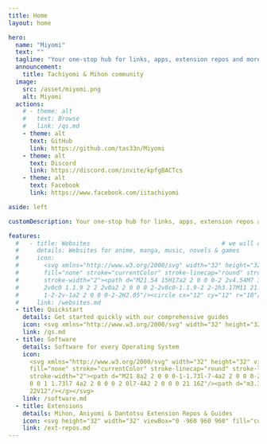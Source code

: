 ```yaml
---
title: Home
layout: home

hero:
  name: "Miyomi"
  text: ""
  tagline: "Your one-stop hub for links, apps, extension repos and more! 🌟"
  announcement:
    title: Tachiyomi & Mihon community
  image:
    src: /asset/miyomi.png
    alt: Miyomi
  actions:
    # - theme: alt
    #   text: Browse
    #   link: /qs.md
    - theme: alt
      text: GitHub
      link: https://github.com/tas33n/Miyomi
    - theme: alt
      text: Discord
      link: https://discord.com/invite/kpfgBACTcs
    - theme: alt
      text: Facebook
      link: https://www.facebook.com/iitachiyomi

aside: left

customDescription: Your one-stop hub for links, apps, extension repos and more! 🌟

features:
  #   - title: Websites                                     # we will cook something here later
  #     details: Websites for anime, manga, music, novels & games
  #     icon:
  #       <svg xmlns="http://www.w3.org/2000/svg" width="32" height="32" viewBox="0 0 24 24"><g
  #       fill="none" stroke="currentColor" stroke-linecap="round" stroke-linejoin="round"
  #       stroke-width="2"><path d="M21.54 15H17a2 2 0 0 0-2 2v4.54M7 3.34V5a3 3 0 0 0 3 3v0a2 2 0 0 1 2
  #       2v0c0 1.1.9 2 2 2v0a2 2 0 0 0 2-2v0c0-1.1.9-2 2-2h3.17M11 21.95V18a2 2 0 0 0-2-2v0a2 2 0 0
  #       1-2-2v-1a2 2 0 0 0-2-2H2.05"/><circle cx="12" cy="12" r="10"/></g></svg>
  #     link: /websites.md
  - title: Quickstart
    details: Get started quickly with our comprehensive guides
    icon: <svg xmlns="http://www.w3.org/2000/svg" width="32" height="32" viewBox="0 0 24 24"><g fill="none" stroke="currentColor" stroke-linecap="round" stroke-linejoin="round" stroke-width="2"><path d="M12 2v20M2 12h20"/></g></svg>
    link: /qs.md
  - title: Software
    details: Software for every Operating System
    icon:
      <svg xmlns="http://www.w3.org/2000/svg" width="32" height="32" viewBox="0 0 24 24"><g
      fill="none" stroke="currentColor" stroke-linecap="round" stroke-linejoin="round"
      stroke-width="2"><path d="M21 8a2 2 0 0 0-1-1.73l-7-4a2 2 0 0 0-2 0l-7 4A2 2 0 0 0 3 8v8a2 2 0
      0 0 1 1.73l7 4a2 2 0 0 0 2 0l7-4A2 2 0 0 0 21 16Z"/><path d="m3.3 7l8.7 5l8.7-5M12
      22V12"/></g></svg>
    link: /software.md
  - title: Extensions
    details: Mihon, Aniyomi & Dantotsu Extension Repos & Guides
    icon: <svg height="32" width="32" viewBox="0 -960 960 960" fill="currentColor" xmlns="http://www.w3.org/2000/svg"><path d="M352-120H200q-33 0-56.5-23.5T120-200v-152q48 0 84-30.5t36-77.5q0-47-36-77.5T120-568v-152q0-33 23.5-56.5T200-800h160q0-42 29-71t71-29q42 0 71 29t29 71h160q33 0 56.5 23.5T800-720v160q42 0 71 29t29 71q0 42-29 71t-71 29v160q0 33-23.5 56.5T720-120H568q0-50-31.5-85T460-240q-45 0-76.5 35T352-120Zm-152-80h85q24-66 77-93t98-27q45 0 98 27t77 93h85v-240h80q8 0 14-6t6-14q0-8-6-14t-14-6h-80v-240H480v-80q0-8-6-14t-14-6q-8 0-14 6t-6 14v80H200v88q54 20 87 67t33 105q0 57-33 104t-87 68v88Zm310-310Z"></path></svg>
    link: /ext-repos.md
---
```


<script setup>
import ChristmasCard from "./.vitepress/theme/components/ChristmasCard.vue";
if (!import.meta.env.SSR) {
  const images = {
    normal: {
      // Hololive Myth (1st Gen EN)
      "/plushies/webp/ame.png": "linear-gradient(-30deg, #FEE097, #f7f6c8)",    
      "/plushies/webp/calli.png": "linear-gradient(-30deg, #E35277, #f07392)",  
      "/plushies/webp/gura.png": "linear-gradient(-30deg, #3E92CF, #57b0f0)",   
      "/plushies/webp/ina.png": "linear-gradient(-30deg, #532bc2, #a594f9)",    
      "/plushies/webp/kiara.png": "linear-gradient(-30deg, #EB433F, #FEEB73)",  

      // Hololive Promise (2nd Gen EN)
      "/plushies/webp/bae.png": "linear-gradient(-30deg, #EE241A, #FEE160)",    
      "/plushies/webp/fauna.png": "linear-gradient(-30deg, #B2F182, #F8FFDF)", 
      "/plushies/webp/irys.png": "linear-gradient(-30deg, #E10E5D, #FE6DA5)",   
      "/plushies/webp/kronii.png": "linear-gradient(-30deg, #2b6cee, #5B9DFE)", 
      "/plushies/webp/mumei.png": "linear-gradient(-30deg, #E7AE80, #FEF5B0)",  
      "/plushies/webp/sana.png": "linear-gradient(-30deg, #F5E0CF, #f8eee5)",    

      // Hololive Advent (3rd Gen EN)
      "/plushies/webp/biboo.png": "linear-gradient(-30deg, #9B8DEE, #FF65DB)",  
      "/plushies/webp/fuwawa.png": "linear-gradient(-30deg, #9FCEFE, #C7DEFE)", 
      "/plushies/webp/mococo.png": "linear-gradient(-30deg, #FE78A3, #FEAACC)", 
      "/plushies/webp/nerissa.png": "linear-gradient(-30deg, #103BD9, #1CD5FC)", 
      "/plushies/webp/shiori.png": "linear-gradient(-30deg, #deb1f0, #eaddff)", 

      // Hololive Justice (4th Gen EN)
      "/plushies/webp/cecilia.png": "linear-gradient(-30deg, #61A979, #CFFDCC)", 
      "/plushies/webp/elizabeth.png": "linear-gradient(-30deg, #BA3036, #2196DB)", 
      "/plushies/webp/gigi.png": "linear-gradient(-30deg, #F39C35, #FEB743)",  
      "/plushies/webp/raora.png": "linear-gradient(-30deg, #D26588, #F698BC)",  
    },
  };

  const mode = "normal";

  function randomPlushie() {
    const entries = Object.entries(images[mode]);
    const randomEntry = entries[Math.floor(Math.random() * entries.length)];
    const [bg, color] = randomEntry;
    return [bg, color];
  }

  const handleClick = () => {
    const [bg, color] = randomPlushie();
    document.documentElement.style.setProperty("--vp-home-hero-image-background-image", color);
    document.querySelector(".VPImage.image-src").src = bg;
  }

  const icon = document.querySelector(".VPImage.image-src");

/*  if (icon) {
    icon.addEventListener("click", handleClick);
  } */
}
</script>
